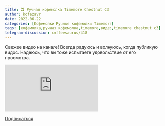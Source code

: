```yaml
---
title: 📺 Ручная кофемолка Timemore Chestnut C3
author: kofezavr
date: 2022-06-22
categories: [Кофемолки,Ручные кофемолки Timemore]
tags: [кофемолка,ручная кофемолка,timemore,видео,timemore chestnut c3]
telegram-discussion: coffeesaurus/418
---
```

Свежее видео на канале! Всегда радуюсь и волнуюсь, когда публикую видос. Надеюсь, что вы тоже испытаете удовольствие от его просмотра. 

<p><div class="youtube-wrapper"><iframe src="https://www.youtube.com/embed/N7nCsp97DG0?controls=0" title="YouTube video player" frameborder="0" allow="accelerometer; autoplay; clipboard-write; encrypted-media; gyroscope; picture-in-picture" allowfullscreen></iframe></div></p>

<a class="play" href="https://www.youtube.com/c/Coffeesaurus?sub_confirmation=1"><i class="fab fa-youtube"></i> Подписаться</a>